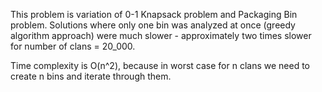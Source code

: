 This problem is variation of 0-1 Knapsack problem and Packaging Bin problem. Solutions where only one bin was analyzed at once (greedy algorithm approach) were much slower - approximately two times slower for number of clans = 20_000.

Time complexity is O(n^2), because in worst case for n clans we need to create n bins and iterate through them.
